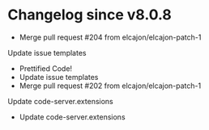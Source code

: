 # Changelog since v8.0.8
- Merge pull request #204 from elcajon/elcajon-patch-1

Update issue templates 
- Prettified Code! 
- Update issue templates 
- Merge pull request #202 from elcajon/elcajon-patch-1

Update code-server.extensions 
- Update code-server.extensions 
